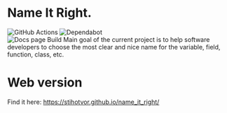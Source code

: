 # Name It Right. 
![GitHub Actions](https://img.shields.io/badge/github%20actions-%232671E5.svg?style=for-the-badge&logo=githubactions&logoColor=white) 
![Dependabot](https://img.shields.io/badge/dependabot-025E8C?style=for-the-badge&logo=dependabot&logoColor=white)  
![Docs page Build](https://github.com/Stihotvor/name_it_right/actions/workflows/main.yml/badge.svg)
Main goal of the current project is to help software developers to choose the most clear and nice name for the variable, 
field, function, class, etc.

# Web version
Find it here: https://stihotvor.github.io/name_it_right/
